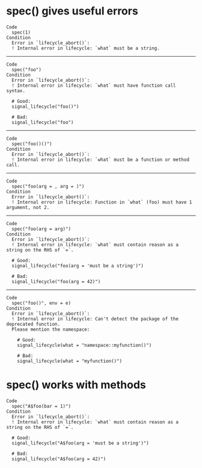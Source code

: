 # spec() gives useful errors

    Code
      spec(1)
    Condition
      Error in `lifecycle_abort()`:
      ! Internal error in lifecycle: `what` must be a string.

---

    Code
      spec("foo")
    Condition
      Error in `lifecycle_abort()`:
      ! Internal error in lifecycle: `what` must have function call syntax.
      
      # Good:
      signal_lifecycle("foo()")
      
      # Bad:
      signal_lifecycle("foo")

---

    Code
      spec("foo()()")
    Condition
      Error in `lifecycle_abort()`:
      ! Internal error in lifecycle: `what` must be a function or method call.

---

    Code
      spec("foo(arg = , arg = )")
    Condition
      Error in `lifecycle_abort()`:
      ! Internal error in lifecycle: Function in `what` (foo) must have 1 argument, not 2.

---

    Code
      spec("foo(arg = arg)")
    Condition
      Error in `lifecycle_abort()`:
      ! Internal error in lifecycle: `what` must contain reason as a string on the RHS of `=`.
      
      # Good:
      signal_lifecycle("foo(arg = 'must be a string')")
      
      # Bad:
      signal_lifecycle("foo(arg = 42)")

---

    Code
      spec("foo()", env = e)
    Condition
      Error in `lifecycle_abort()`:
      ! Internal error in lifecycle: Can't detect the package of the deprecated function.
      Please mention the namespace:
      
        # Good:
        signal_lifecycle(what = "namespace::myfunction()")
      
        # Bad:
        signal_lifecycle(what = "myfunction()")

# spec() works with methods

    Code
      spec("A$foo(bar = 1)")
    Condition
      Error in `lifecycle_abort()`:
      ! Internal error in lifecycle: `what` must contain reason as a string on the RHS of `=`.
      
      # Good:
      signal_lifecycle("A$foo(arg = 'must be a string')")
      
      # Bad:
      signal_lifecycle("A$foo(arg = 42)")

